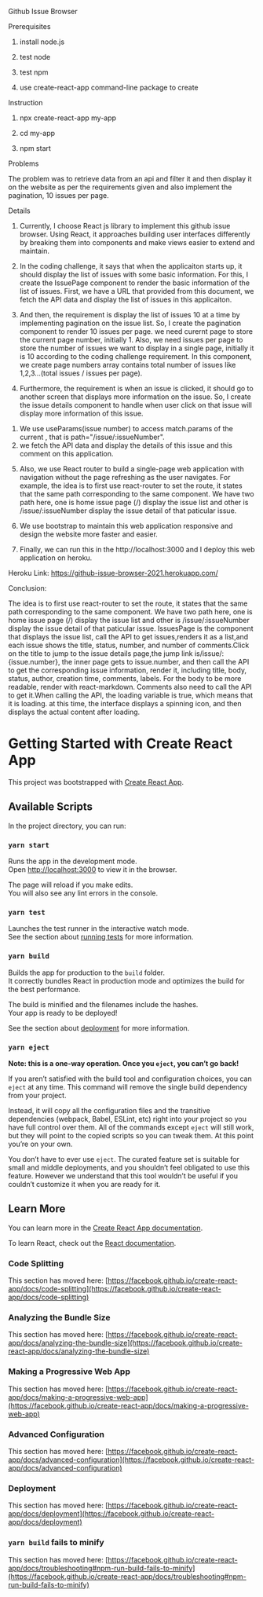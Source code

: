 Github Issue Browser


Prerequisites

1. install node.js

2. test node

3. test npm

4. use create-react-app command-line package to create


Instruction

1. npx create-react-app my-app

2. cd my-app

3. npm start

Problems

The problem was to retrieve data from an api and filter it and then display it on the website as per the requirements given and also implement the pagination, 10 issues per page.


Details

1. Currently, I choose React js library to implement this github issue browser. Using React, it approaches building user interfaces differently by breaking them into components and make views easier to extend and maintain.

2. In the coding challenge, it says that when the applicaiton starts up, it should display the list of issues with some basic information. For this, I create the IssuePage component to render the basic information of the list of issues. First, we have a URL that provided from this document, we fetch the API data and display the list of issues in this applicaiton.

3. And then, the requirement is display the list of issues 10 at a time by implementing pagination on the issue list. So, I create the pagination component to render 10 issues per page. we need curernt page to store the current page number, initially 1. Also, we need issues per page to store the number of issues we want to display in a single page, initially it is 10 according to the coding challenge requirement. In this component, we create page numbers array contains total number of issues like 1,2,3...(total issues / issues per page).


4. Furthermore, the requirement is when an issue is clicked, it should go to another screen that displays more information on the issue. So, I create the issue details component to handle when user click on that issue will display more information of this issue.
1) We use useParams(issue number) to access match.params of the current <Route>, that is path="/issue/:issueNumber".
2) we fetch the API data and display the details of this issue and this comment on this application.

5. Also, we use React router to build a single-page web application with navigation without the page refreshing as the user navigates. 
For example, the idea is to first use react-router to set the route, it states that the same path corresponding to the same component. We have two path here, one is home issue page (/) display the issue list and other is /issue/:issueNumber display the issue detail of that paticular issue.

6.  We use bootstrap to maintain this web application responsive and design the website more faster and easier. 

7. Finally, we can run this in the http://localhost:3000 and I deploy this web application on heroku.

Heroku Link: https://github-issue-browser-2021.herokuapp.com/


Conclusion:

The idea is to first use react-router to set the route, it states that the same path corresponding to the same component. We have two path here, one is home issue page (/) display the issue list and other is /issue/:issueNumber display the issue detail of that paticular issue.
IssuesPage is the component that displays the issue list, call the API to get issues,renders it as a list,and each issue shows the title, status, number, and number of comments.Click on the title to jump to the issue details page,the jump link is/issue/: {issue.number}, the inner page gets to issue.number, and then call the API to get the corresponding issue information, render it, including title, body, status, author, creation time, comments, labels. For the body to be more readable, render with react-markdown. Comments also need to call the API to get it.When calling the API, the loading variable is true, which means that it is loading. at this time, the interface displays a spinning icon, and then displays the actual content after loading.




# Getting Started with Create React App

This project was bootstrapped with [Create React App](https://github.com/facebook/create-react-app).

## Available Scripts

In the project directory, you can run:

### `yarn start`

Runs the app in the development mode.\
Open [http://localhost:3000](http://localhost:3000) to view it in the browser.

The page will reload if you make edits.\
You will also see any lint errors in the console.

### `yarn test`

Launches the test runner in the interactive watch mode.\
See the section about [running tests](https://facebook.github.io/create-react-app/docs/running-tests) for more information.

### `yarn build`

Builds the app for production to the `build` folder.\
It correctly bundles React in production mode and optimizes the build for the best performance.

The build is minified and the filenames include the hashes.\
Your app is ready to be deployed!

See the section about [deployment](https://facebook.github.io/create-react-app/docs/deployment) for more information.

### `yarn eject`

**Note: this is a one-way operation. Once you `eject`, you can’t go back!**

If you aren’t satisfied with the build tool and configuration choices, you can `eject` at any time. This command will remove the single build dependency from your project.

Instead, it will copy all the configuration files and the transitive dependencies (webpack, Babel, ESLint, etc) right into your project so you have full control over them. All of the commands except `eject` will still work, but they will point to the copied scripts so you can tweak them. At this point you’re on your own.

You don’t have to ever use `eject`. The curated feature set is suitable for small and middle deployments, and you shouldn’t feel obligated to use this feature. However we understand that this tool wouldn’t be useful if you couldn’t customize it when you are ready for it.

## Learn More

You can learn more in the [Create React App documentation](https://facebook.github.io/create-react-app/docs/getting-started).

To learn React, check out the [React documentation](https://reactjs.org/).

### Code Splitting

This section has moved here: [https://facebook.github.io/create-react-app/docs/code-splitting](https://facebook.github.io/create-react-app/docs/code-splitting)

### Analyzing the Bundle Size

This section has moved here: [https://facebook.github.io/create-react-app/docs/analyzing-the-bundle-size](https://facebook.github.io/create-react-app/docs/analyzing-the-bundle-size)

### Making a Progressive Web App

This section has moved here: [https://facebook.github.io/create-react-app/docs/making-a-progressive-web-app](https://facebook.github.io/create-react-app/docs/making-a-progressive-web-app)

### Advanced Configuration

This section has moved here: [https://facebook.github.io/create-react-app/docs/advanced-configuration](https://facebook.github.io/create-react-app/docs/advanced-configuration)

### Deployment

This section has moved here: [https://facebook.github.io/create-react-app/docs/deployment](https://facebook.github.io/create-react-app/docs/deployment)

### `yarn build` fails to minify

This section has moved here: [https://facebook.github.io/create-react-app/docs/troubleshooting#npm-run-build-fails-to-minify](https://facebook.github.io/create-react-app/docs/troubleshooting#npm-run-build-fails-to-minify)
